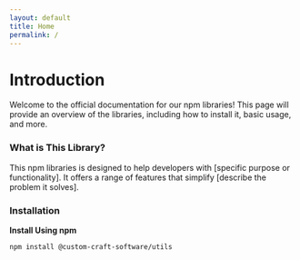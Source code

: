 ```yaml
---
layout: default
title: Home
permalink: /
---
```


<div>
  <h1 class="title has-text-centered primary-text">Introduction</h1>

  <div class="content">
    <p class="secondary-text">Welcome to the official documentation for our npm libraries! This page will provide an overview of the libraries, including how to install it, basic usage, and more.</p>
  </div>

  <h3 class="title is-3 has-text-centered secondary-text">What is This Library?</h3>

  <div class="content">
    <p class="secondary-text">This npm libraries is designed to help developers with [specific purpose or functionality]. It offers a range of features that simplify [describe the problem it solves].</p>
  </div>

  <h3 class="title is-3 has-text-centered secondary-text">Installation</h3>

  <div class="content">
    <p><strong class="secondary-text">Install Using npm</strong></p>
    <pre class="custom-box"><code class="primary-text">npm install @custom-craft-software/utils</code></pre>
  </div>
</div>